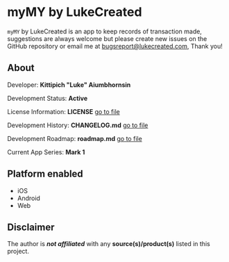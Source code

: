 # myMY by LukeCreated

`myMY` by LukeCreated is an app to keep records of transaction made, suggestions are always welcome but please create new issues on the GitHub repository or email me at <bugsreport@lukecreated.com>, Thank you!

## About

Developer: **Kittipich "Luke" Aiumbhornsin**

Development Status: **Active**

License Information: **LICENSE** [go to file](LICENSE)

Development History: **CHANGELOG.md** [go to file](CHANGELOG.md)

Development Roadmap: **roadmap.md** [go to file](/mark1/roadmap.md)

Current App Series: **Mark 1**

## Platform enabled

- iOS
- Android
- Web

## Disclaimer

The author is ***not affiliated*** with any **source(s)/product(s)** listed in this project.

